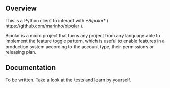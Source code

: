 ## Overview

This is a Python client to interact with *+Bipolar** ( https://github.com/marinho/bipolar ).

Bipolar is a micro project that turns any project from any language able to implement the
feature toggle pattern, which is useful to enable features in a production system according
to the account type, their permissions or releasing plan.

## Documentation

To be written. Take a look at the tests and learn by yourself.
